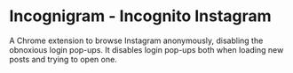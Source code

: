 # Incognigram - Incognito Instagram

A Chrome extension to browse Instagram anonymously, disabling the obnoxious login pop-ups.
It disables login pop-ups both when loading new posts and trying to open one.
